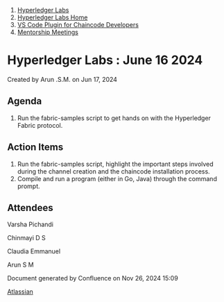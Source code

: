 1. [Hyperledger Labs](index.html)
2. [Hyperledger Labs Home](Hyperledger-Labs-Home_20283400.html)
3. [VS Code Plugin for Chaincode Developers](VS-Code-Plugin-for-Chaincode-Developers_20294626.html)
4. [Mentorship Meetings](Mentorship-Meetings_20294627.html)

# Hyperledger Labs : June 16 2024

Created by Arun .S.M. on Jun 17, 2024

## Agenda

1. Run the fabric-samples script to get hands on with the Hyperledger Fabric protocol.

## Action Items

1. Run the fabric-samples script, highlight the important steps involved during the channel creation and the chaincode installation process.
2. Compile and run a program (either in Go, Java) through the command prompt.

## Attendees

Varsha Pichandi

Chinmayi D S

Claudia Emmanuel

Arun S M

Document generated by Confluence on Nov 26, 2024 15:09

[Atlassian](http://www.atlassian.com/)
